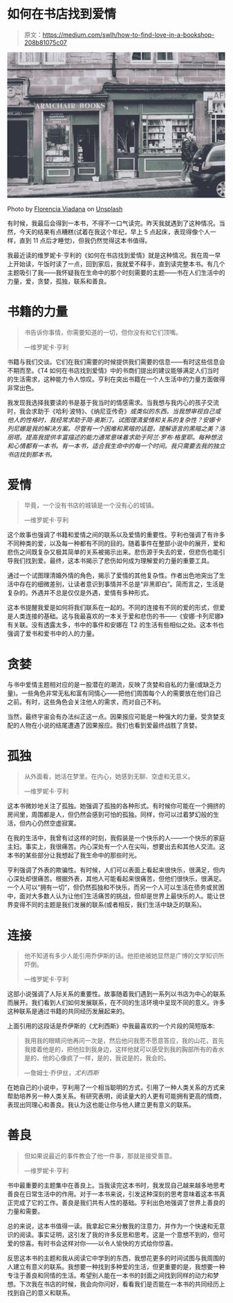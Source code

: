 # 如何在书店找到爱情

> 原文：<https://medium.com/swlh/how-to-find-love-in-a-bookshop-208b81075c07>

![](img/483fdc473219994a439a041c88ee5426.png)

Photo by [Florencia Viadana](https://unsplash.com/@florenciaviadana?utm_source=medium&utm_medium=referral) on [Unsplash](https://unsplash.com?utm_source=medium&utm_medium=referral)

有时候，我最后会得到一本书，不得不一口气读完。昨天我就遇到了这种情况。当然，今天的结果有点糟糕(试着在我这个年纪，早上 5 点起床，表现得像个人一样，直到 11 点后才睡觉)，但我仍然觉得这本书值得。

我最近读的维罗妮卡·亨利的《如何在书店找到爱情》就是这种情况。我在周一早上开始读，午饭时读了一点，回到家后，我就爱不释手，直到读完整本书。有几个主题吸引了我——我怀疑我在生命中的那个时刻需要的主题——书在人们生活中的力量，爱，贪婪，孤独，联系和善良。

# **书籍的力量**

> 书告诉你事情，你需要知道的一切，但你没有和它们顶嘴。
> 
> —维罗妮卡·亨利

书籍与我们交谈。它们在我们需要的时候提供我们需要的信息——有时这些信息会不期而至。《T4 如何在书店找到爱情》中的书商们提出的建议能够满足人们当时的生活需求，这种能力令人惊叹。亨利在突出书籍在一个人生活中的力量方面做得非常出色。

我发现我选择我要读的书是基于我当时的情感需求。当我想与我内心的孩子交流时，我会求助于《哈利·波特》、《纳尼亚传奇》*或类似的东西。当我想审视自己或他人的性格时，我经常求助于简·奥斯汀。试图理清爱情和关系的复杂性？*安娜卡列尼娜*是我的解决方案。尽管有一个困难和黑暗的话题，理解语言的黑暗之美？*洛丽塔*。提高我提供丰富描述的能力通常意味着求助于阿兰·罗布·格里耶。每种想法和心情都有一本书。有一本书，适合我生命中的每一个时间。我只需要去我的独立书店找到那本书。*

# **爱情**

> 毕竟，一个没有书店的城镇是一个没有心的城镇。
> 
> —维罗妮卡·亨利

这个故事也强调了书籍和爱情之间的联系以及爱情的重要性。亨利也强调了有许多不同种类的爱，以及每一种都有不同的目的。随着事件在整部小说中的展开，爱和悲伤之间既复杂又极其简单的关系被揭示出来。悲伤源于失去的爱，但悲伤也能引导我们找到爱。最终，这本书揭示了悲伤如何成为理解爱的力量的重要工具。

通过一个试图理清婚外情的角色，揭示了爱情的其他复杂性。作者出色地突出了生活中存在的细微差别，让读者意识到事情并不总是“非黑即白”。简而言之，生活是复杂的。外遇并不总是仅仅是外遇，爱情有多种形式。

这本书提醒我爱是如何将我们联系在一起的。不同的连接有不同的爱的形式，但爱是人类连接的基础。这与我最喜欢的一本关于爱和悲伤的书——《安娜·卡列尼娜》有关联。没有透露太多，书中的事件和安娜在 T2 的生活有些相似之处。这本书也强调了爱书和爱书中的人的力量。

# **贪婪**

与书中爱情主题相对应的是一股潜在的潮流，反映了贪婪和自私的力量(或缺乏力量)。一些角色非常无私和富有同情心——把他们周围每个人的需要放在他们自己之前。有时，这些角色会关注他人的需求，而对自己不利。

当然，最终宇宙会有办法纠正这一点。因果报应可能是一种强大的力量。受贪婪支配的人物在小说的结尾遭遇了因果报应。我们也看到爱最终战胜了贪婪。

# **孤独**

> 从外面看，她活在梦里。在内心，她感到无聊、空虚和无意义。
> 
> —维罗妮卡·亨利

这本书微妙地关注了孤独。她强调了孤独的各种形式。有时候你可能在一个拥挤的房间里，周围都是人，但仍然会感到可怕的孤独。同样，你可以过着梦幻般的生活，但内心仍然空虚寂寞。

在我的生活中，我曾有过这样的时刻，我假装是一个快乐的人——一个快乐的家庭主妇。事实上，我很痛苦。内心深处有一个人在尖叫，想要出去和其他人交流。这本书的某些部分让我想起了我生命中的那些时光。

亨利强调了外表的欺骗性。有时候，人们可以表面上看起来很快乐，很满足，但内心深处却很痛苦。根据外表，其他人可能看起来很痛苦，但他们很快乐，很满足。一个人可以“拥有一切”，但仍然孤独和不快乐，而另一个人可以生活在债务或贫困中，面对大多数人认为让他们生活痛苦的挑战，但却是世界上最快乐的人。能让世界变得不同的主题是我们发展的联系(或者相反，我们生活中缺乏的联系)。

# **连接**

> 他不知道有多少人能引用乔伊斯的话。他拒绝被她显然是广博的文学知识所吓倒。
> 
> —维罗妮卡·亨利

这部小说强调了人际关系的重要性。故事随着我们遇到一系列以书店为中心的联系而展开。我们看到人们如何发展联系，在不同的生活环境中呈现不同的意义。许多这种联系是通过书籍的共同经历发展起来的。

上面引用的这段话是乔伊斯的《尤利西斯》中我最喜欢的一个片段的简短版本:

> 我用我的眼睛问他再问一次是，然后他问我愿不愿意答应，我的山花，首先我搂着他是的，把他拉到我身边，这样他就可以感受到我的胸部所有的香水是的，他的心像疯了一样，是的，我说是的，我会的。
> 
> —詹姆士·乔伊丝，*尤利西斯*

在她自己的小说中，亨利用了一个相当聪明的方式，引用了一种人类关系的方式来帮助培养另一种人类关系。有研究表明，阅读量大的人更有可能拥有更高的情商，表现出同理心和善良。我认为这也能让你与他人建立更有意义的联系。

# **善良**

> 但如果说最近的事件教会了他一件事，那就是接受善意。
> 
> —维罗妮卡·亨利

书中最重要的主题集中在善良上。当我读完这本书时，我发现自己越来越多地思考善良在日常生活中的作用。对于一本书来说，引发这种深刻的思考意味着这本书真正完成了它的工作。善良是我们共有人性的基础。亨利出色地强调了世界上善良的力量和需要。

总的来说，这本书值得一读。我拿起它来分散我的注意力，并作为一个快速和无意识的阅读。事实证明，这引发了我的许多反思和思考。这是一个意想不到的，但可爱的惊喜。有时书会这样对你——以令人愉快的方式给你惊喜。

反思这本书的主题和我从阅读它中学到的东西，我想花更多的时间试图与我周围的人建立有意义的联系。我想要一种找到多种爱的生活，但更重要的是，我想要一种专注于善良和同情的生活。希望别人能在一本书的封面之间找到同样的动力和梦想。下次我在书店的时候，我会向你问好，看看我们是否能在一本书的共同经历上找到自己的意义和联系。